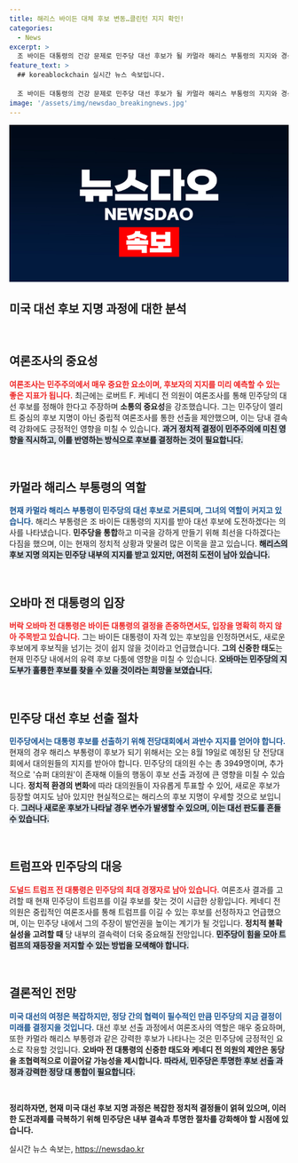 ```yaml
---
title: 해리스 바이든 대체 후보 변동…클린턴 지지 확인!
categories:
  - News
excerpt: >
  조 바이든 대통령의 건강 문제로 민주당 대선 후보가 될 카멀라 해리스 부통령의 지지와 경선 절차가 주목받고 있다. 무소속 케네디 전 의원은 여론조사 방식을 제안하며 민주당의 민주적 절차 회복을 촉구하고 있다.
feature_text: >
  ## koreablockchain 실시간 뉴스 속보입니다.

  조 바이든 대통령의 건강 문제로 민주당 대선 후보가 될 카멀라 해리스 부통령의 지지와 경선 절차가 주목받고 있다. 무소속 케네디 전 의원은 여론조사 방식을 제안하며 민주당의 민주적 절차 회복을 촉구하고 있다.
image: '/assets/img/newsdao_breakingnews.jpg'
---
```


<p><img src="/assets/img/newsdao_breakingnews.jpg" alt="koreablockchain 속보" /></p>

<h2 data-ke-size="size26">미국 대선 후보 지명 과정에 대한 분석</h2>

<p data-ke-size="size16">&nbsp;</p>

<h2 data-ke-size="size26">여론조사의 중요성</h2>

<p><b><span style="color: #ee2323;">여론조사는 민주주의에서 매우 중요한 요소이며, 후보자의 지지를 미리 예측할 수 있는 좋은 지표가 됩니다.</span></b> 최근에는 로버트 F. 케네디 전 의원이 여론조사를 통해 민주당의 대선 후보를 정해야 한다고 주장하며 <b>소통의 중요성</b>을 강조했습니다. 그는 민주당이 엘리트 중심의 후보 지명이 아닌 중립적 여론조사를 통한 선출을 제안했으며, 이는 당내 결속력 강화에도 긍정적인 영향을 미칠 수 있습니다. <b><span style="background-color: #21538527;">과거 정치적 결정이 민주주의에 미친 영향을 직시하고, 이를 반영하는 방식으로 후보를 결정하는 것이 필요합니다.</span></b> </p>

<p data-ke-size="size16">&nbsp;</p>

<h2 data-ke-size="size26">카멀라 해리스 부통령의 역할</h2>

<p><b><span style="color: #1a5490;">현재 카멀라 해리스 부통령이 민주당의 대선 후보로 거론되며, 그녀의 역할이 커지고 있습니다.</span></b> 해리스 부통령은 조 바이든 대통령의 지지를 받아 대선 후보에 도전하겠다는 의사를 나타냈습니다. <b>민주당을 통합</b>하고 미국을 강하게 만들기 위해 최선을 다하겠다는 다짐을 했으며, 이는 현재의 정치적 상황과 맞물려 많은 이목을 끌고 있습니다. <b><span style="background-color: #21538527;">해리스의 후보 지명 의지는 민주당 내부의 지지를 받고 있지만, 여전히 도전이 남아 있습니다.</span></b></p>

<p data-ke-size="size16">&nbsp;</p>

<h2 data-ke-size="size26">오바마 전 대통령의 입장</h2>

<p><b><span style="color: #ee2323;">버락 오바마 전 대통령은 바이든 대통령의 결정을 존중하면서도, 입장을 명확히 하지 않아 주목받고 있습니다.</span></b> 그는 바이든 대통령이 자격 있는 후보임을 인정하면서도, 새로운 후보에게 후보직을 넘기는 것이 쉽지 않을 것이라고 언급했습니다. <b>그의 신중한 태도</b>는 현재 민주당 내에서의 유력 후보 다툼에 영향을 미칠 수 있습니다. <b><span style="background-color: #21538527;">오바마는 민주당의 지도부가 훌륭한 후보를 찾을 수 있을 것이라는 희망을 보였습니다.</span></b></p>

<p data-ke-size="size16">&nbsp;</p>

<h2 data-ke-size="size26">민주당 대선 후보 선출 절차</h2>

<p><b><span style="color: #1a5490;">민주당에서는 대통령 후보를 선출하기 위해 전당대회에서 과반수 지지를 얻어야 합니다.</span></b> 현재의 경우 해리스 부통령이 후보가 되기 위해서는 오는 8월 19일로 예정된 당 전당대회에서 대의원들의 지지를 받아야 합니다. 민주당의 대의원 수는 총 3949명이며, 추가적으로 '슈퍼 대의원'이 존재해 이들의 행동이 후보 선출 과정에 큰 영향을 미칠 수 있습니다. <b>정치적 환경의 변화</b>에 따라 대의원들이 자유롭게 투표할 수 있어, 새로운 후보가 등장할 여지도 남아 있지만 현실적으로는 해리스의 후보 지명이 우세할 것으로 보입니다. <b><span style="background-color: #21538527;">그러나 새로운 후보가 나타날 경우 변수가 발생할 수 있으며, 이는 대선 판도를 흔들 수 있습니다.</span></b></p>

<p data-ke-size="size16">&nbsp;</p>

<h2 data-ke-size="size26">트럼프와 민주당의 대응</h2>

<p><b><span style="color: #ee2323;">도널드 트럼프 전 대통령은 민주당의 최대 경쟁자로 남아 있습니다.</span></b> 여론조사 결과를 고려할 때 현재 민주당이 트럼프를 이길 후보를 찾는 것이 시급한 상황입니다. 케네디 전 의원은 중립적인 여론조사를 통해 트럼프를 이길 수 있는 후보를 선정하자고 언급했으며, 이는 민주당 내에서 그의 주장이 발언권을 높이는 계기가 될 것입니다. <b>정치적 불확실성을 고려할 때</b> 당 내부의 결속력이 더욱 중요해질 전망입니다. <b><span style="background-color: #21538527;">민주당이 힘을 모아 트럼프의 재등장을 저지할 수 있는 방법을 모색해야 합니다.</span></b></p>

<p data-ke-size="size16">&nbsp;</p>

<h2 data-ke-size="size26">결론적인 전망</h2>

<p><b><span style="color: #1a5490;">미국 대선의 여정은 복잡하지만, 정당 간의 협력이 필수적인 만큼 민주당의 지금 결정이 미래를 결정지을 것입니다.</span></b> 대선 후보 선출 과정에서 여론조사의 역할은 매우 중요하며, 또한 카멀라 해리스 부통령과 같은 강력한 후보가 나타나는 것은 민주당에 긍정적인 요소로 작용할 것입니다. <b>오바마 전 대통령의 신중한 태도와 케네디 전 의원의 제안은 동당을 초협력적으로 이끌어갈 가능성을 제시합니다.</b> <b><span style="background-color: #21538527;">따라서, 민주당은 투명한 후보 선출 과정과 강력한 정당 대 통합이 필요합니다.</span></b></p>

<p data-ke-size="size16">&nbsp;</p>

<p><b>정리하자면, 현재 미국 대선 후보 지명 과정은 복잡한 정치적 결정들이 얽혀 있으며, 이러한 도전과제를 극복하기 위해 민주당은 내부 결속과 투명한 절차를 강화해야 할 시점에 있습니다.</b></p>
실시간 뉴스 속보는, <a href="https://newsdao.kr" rel="dofollow">https://newsdao.kr</a>


